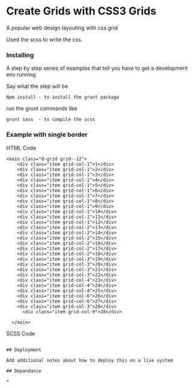 # Create Grids with CSS3 Grids

A popular web design layouting with css grid

Used the scss to write the css.

### Installing
A step by step series of examples that tell you have to get a development env running

Say what the step will be

```
Npm install - to install the grunt package
```

run the grunt commands like 
```
grunt sass  - to compile the scss
```



### Example with single border

HTML Code

```
<main class="d-grid grid--12">
    <div class="item grid-col-1">1</div>
    <div class="item grid-col-1">2</div>
    <div class="item grid-col-1">3</div>
    <div class="item grid-col-1">4</div>
    <div class="item grid-col-1">5</div>
    <div class="item grid-col-1">6</div>
    <div class="item grid-col-1">7</div>
    <div class="item grid-col-1">8</div>
    <div class="item grid-col-1">9</div>
    <div class="item grid-col-1">10</div>
    <div class="item grid-col-1">11</div>
    <div class="item grid-col-1">12</div>
    <div class="item grid-col-2">13</div>
    <div class="item grid-col-2">14</div>
    <div class="item grid-col-2">15</div>
    <div class="item grid-col-2">16</div>
    <div class="item grid-col-2">17</div>
    <div class="item grid-col-2">18</div>
    <div class="item grid-col-3">19</div>
    <div class="item grid-col-3">20</div>
    <div class="item grid-col-3">21</div>
    <div class="item grid-col-3">22</div>
    <div class="item grid-col-4">23</div>
    <div class="item grid-col-4">24</div>
    <div class="item grid-col-4">25</div>
    <div class="item grid-col-6">26</div>
    <div class="item grid-col-6">27</div>
    <div class="item grid-col-3">28</div>
      <div class="item grid-col-9">28</div>
      
  </main>
```
SCSS Code








```

## Deployment

Add additional notes about how to deploy this on a live system

## Depandance 

* 
